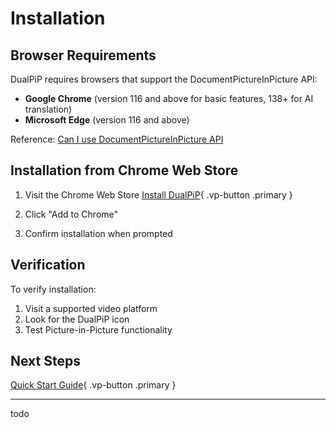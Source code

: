 # Installation

## Browser Requirements

DualPiP requires browsers that support the DocumentPictureInPicture API:

- **Google Chrome** (version 116 and above for basic features, 138+ for AI translation)
- **Microsoft Edge** (version 116 and above)

Reference: [Can I use DocumentPictureInPicture API](https://caniuse.com/?search=DocumentPictureInPicture)

## Installation from Chrome Web Store

1. Visit the Chrome Web Store
   [Install DualPiP](https://chromewebstore.google.com/detail/dualpip-%E2%80%93-bilingual-subti/ddkmobcljbfggkmibabekgpbighaogpn){ .vp-button .primary }

2. Click "Add to Chrome"

3. Confirm installation when prompted

## Verification

To verify installation:

1. Visit a supported video platform
2. Look for the DualPiP icon
3. Test Picture-in-Picture functionality

## Next Steps

[Quick Start Guide](/quick-start){ .vp-button .primary }

---

todo
